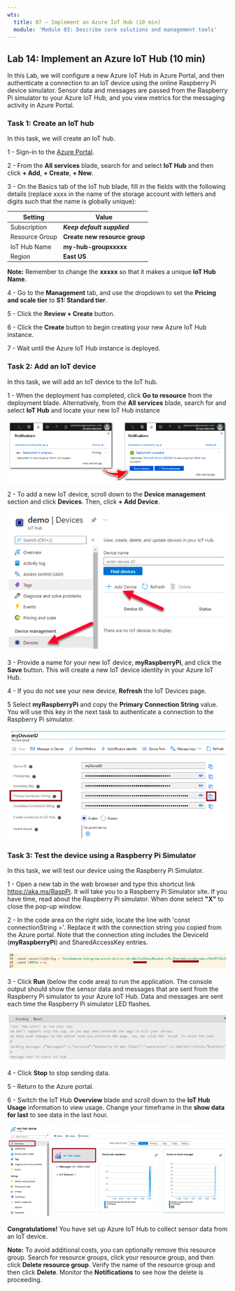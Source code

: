 ```yaml
---
wts:
  title: 07 – Implement an Azure IoT Hub (10 min)
  module: 'Module 03: Describe core solutions and management tools'
---
```

## Lab 14: Implement an Azure IoT Hub (10 min)

In this Lab, we will configure a new Azure IoT Hub in Azure Portal, and then authenticate a connection to an IoT device using the online Raspberry Pi device simulator. Sensor data and messages are passed from the Raspberry Pi simulator to your Azure IoT Hub, and you view metrics for the messaging activity in Azure Portal.

### Task 1: Create an IoT hub

In this task, we will create an IoT hub.

1 - Sign-in to the [Azure Portal](https://portal.azure.com/). 

2 - From the **All services** blade, search for and select **IoT Hub** and then click **+ Add**, **+ Create**, **+ New**.

3 - On the Basics tab of the IoT hub blade, fill in the fields with the following details (replace xxxx in the name of the storage account with letters and digits such that the name is globally unique):

 | **Setting** | **Value** | 
 | --- | --- |
 | Subscription | ***Keep default supplied*** |
 | Resource Group | **Create new resource group** |
 | IoT Hub Name | **my-hub-groupxxxxx** |
 | Region | **East US** |

**Note:** Remember to change the **xxxxx** so that it makes a unique **IoT Hub Name**.

4 - Go to the **Management** tab, and use the dropdown to set the **Pricing and scale tier** to **S1: Standard tier**.

5 - Click the **Review + Create** button.

6 - Click the **Create** button to begin creating your new Azure IoT Hub instance.

7 - Wait until the Azure IoT Hub instance is deployed.

### Task 2: Add an IoT device

In this task, we will add an IoT device to the IoT hub.

1 - When the deployment has completed, click **Go to resource** from the deployment blade. Alternatively, from the **All services** blade, search for and select **IoT Hub** and locate your new IoT Hub instance

![alt text](/M2/01/images/0601.png)

2 - To add a new IoT device, scroll down to the **Device management** section and click **Devices**. Then, click **+ Add Device**.

![alt text](/M2/01/images/0602.png)

3 - Provide a name for your new IoT device, **myRaspberryPi**, and click the **Save** button. This will create a new IoT device identity in your Azure IoT Hub.

4 - If you do not see your new device, **Refresh** the IoT Devices page.

5  Select **myRaspberryPi** and copy the **Primary Connection String** value. You will use this key in the next task to authenticate a connection to the Raspberry Pi simulator.

![alt text](/M2/01/images/0603.png)

### Task 3: Test the device using a Raspberry Pi Simulator

In this task, we will test our device using the Raspberry Pi Simulator.

1 - Open a new tab in the web browser and type this shortcut link https://aka.ms/RaspPi. It will take you to a Raspberry Pi Simulator site. If you have time, read about the Raspberry Pi simulator. When done select **"X"** to close the pop-up window.

2 - In the code area on the right side, locate the line with 'const connectionString ='. Replace it with the connection string you copied from the Azure portal. Note that the connection sting includes the DeviceId (**myRaspberryPi**) and SharedAccessKey entries.

![alt text](/M2/01/images/0604.png)

3 - Click **Run** (below the code area) to run the application. The console output should show the sensor data and messages that are sent from the Raspberry Pi simulator to your Azure IoT Hub. Data and messages are sent each time the Raspberry Pi simulator LED flashes.

![alt text](/M2/01/images/0605.png)

4 - Click **Stop** to stop sending data.

5 - Return to the Azure portal.

6 - Switch the IoT Hub **Overview** blade and scroll down to the **IoT Hub Usage** information to view usage. Change your timeframe in the **show data for last** to see data in the last hour.

![alt text](/M2/01/images/0606.png)

**Congratulations!** You have set up Azure IoT Hub to collect sensor data from an IoT device.

**Note:** To avoid additional costs, you can optionally remove this resource group. Search for resource groups, click your resource group, and then click **Delete resource group**. Verify the name of the resource group and then click **Delete**.
Monitor the **Notifications** to see how the delete is proceeding.